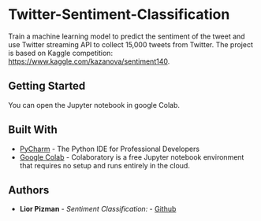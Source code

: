 # Twitter-Sentiment-Classification

Train a machine learning model to predict the sentiment of the tweet and use Twitter streaming API to collect 15,000 tweets from Twitter.
The project is based on Kaggle competition: https://www.kaggle.com/kazanova/sentiment140.

## Getting Started

You can open the Jupyter notebook in google Colab.


## Built With

* [PyCharm](https://www.jetbrains.com/pycharm/) - The Python IDE for Professional Developers
* [Google Colab](https://colab.research.google.com/) - Colaboratory is a free Jupyter notebook environment that requires no setup and runs entirely in the cloud.

## Authors

* **Lior Pizman** - *Sentiment Classification:* - [Github](https://github.com/liorpizman/)

